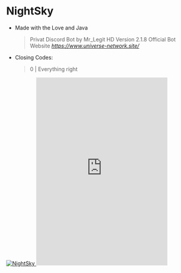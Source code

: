 # NightSky
-  Made with the Love and Java
	> Privat Discord Bot by Mr_Legit HD
     Version 2.1.8 
     Official Bot Website _https://www.universe-network.site/_ 
    
-  Closing Codes:
    > 0 | Everything right
                                
                                
                                

<a href="https://top.gg/bot/750778627565682798">
    <img src="https://top.gg/api/widget/750778627565682798.svg" alt="NightSky" />
</a>

<iframe src="https://discord.com/widget?id=752664145580654632&theme=dark" width="350" height="500" allowtransparency="true" frameborder="0" sandbox="allow-popups allow-popups-to-escape-sandbox allow-same-origin allow-scripts"></iframe>
